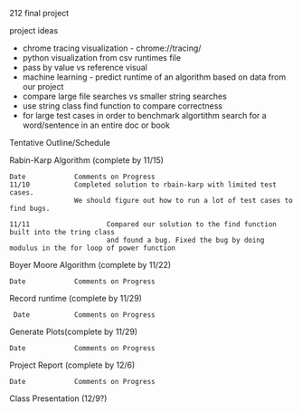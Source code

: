 212 final project

project ideas

- chrome tracing visualization - chrome://tracing/
- python visualization from csv runtimes file
- pass by value vs reference visual
- machine learning - predict runtime of an algorithm based on data from our project
- compare large file searches vs smaller string searches
- use string class find function to compare correctness 
- for large test cases in order to benchmark algortithm search for a word/sentence in an entire doc or book


Tentative Outline/Schedule

Rabin-Karp Algorithm (complete by 11/15)
    
    Date			Comments on Progress
    11/10			Completed solution to rbain-karp with limited test cases.
    		        We should figure out how to run a lot of test cases to find bugs.
			
    11/11                   Compared our solution to the find function built into the tring class
                            and found a bug. Fixed the bug by doing modulus in the for loop of power function
Boyer Moore Algorithm (complete by 11/22)
    
    Date			Comments on Progress
    
Record runtime (complete by 11/29)
     
     Date			Comments on Progress
    
Generate Plots(complete by 11/29)
    
    Date			Comments on Progress
    
Project Report (complete by 12/6)
		
    Date			Comments on Progress
    
Class Presentation (12/9?)

